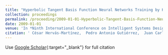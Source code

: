 ```yaml
---
title: "Hyperbolic Tangent Basis Function Neural Networks Training by Hybrid Evolutionary Programming for Accurate Short-Term Wind Speed Prediction"
collection: proceedings
permalink: /proceeding/2009-01-01-Hyperbolic-Tangent-Basis-Function-Neural-Networks-Training-by-Hybrid-Evolutionary-Programming-for-Accurate-Short-Term-Wind-Speed-Prediction
date: 2009-01-01
venue: 'In *Ninth International Conference on Intelligent Systems Design and Applications (ISDA09)*'
citation: ' César Hervás-Martínez,  Pedro Antonio Gutiérrez,  Juan Carlos Fernández,  Sancho Salcedo-Sanz,  A. Portilla Figueras,  A. Perez Bellido,  L. Prieto, &quot;Hyperbolic Tangent Basis Function Neural Networks Training by Hybrid Evolutionary Programming for Accurate Short-Term Wind Speed Prediction.&quot; In *Ninth International Conference on Intelligent Systems Design and Applications (ISDA09)*, 2009, Pisa, Italy, pp.193--198.'
---
```

Use [Google Scholar](https://scholar.google.com/scholar?q=Hyperbolic+Tangent+Basis+Function+Neural+Networks+Training+by+Hybrid+Evolutionary+Programming+for+Accurate+Short+Term+Wind+Speed+Prediction){:target="_blank"} for full citation
